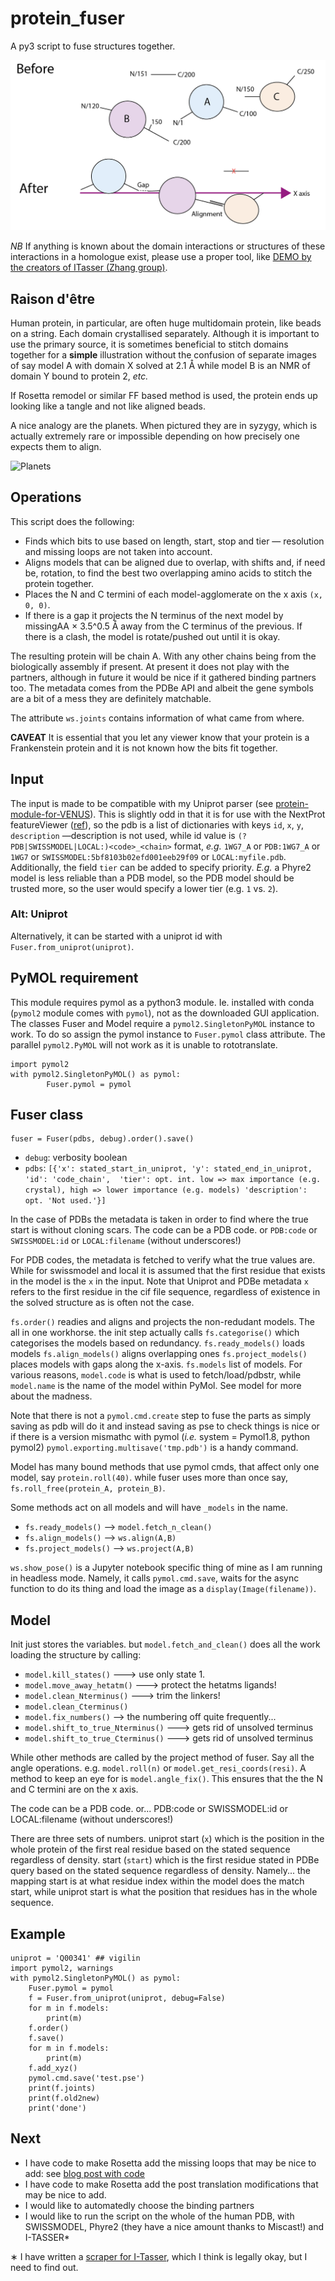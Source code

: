 # protein_fuser
A py3 script to fuse structures together.

![fig](protein_fixer-01.png)

*NB* If anything is known about the domain interactions or structures of these interactions in a homologue exist, 
please use a proper tool,
like [DEMO by the creators of ITasser (Zhang group)](https://zhanglab.ccmb.med.umich.edu/DEMO/).

## Raison d'être

Human protein, in particular, are often huge multidomain protein, like beads on a string. Each domain crystallised separately.
Although it is important to use the primary source, it is sometimes beneficial to stitch domains together for a **simple** illustration without the confusion of separate images of say model A with domain X solved at 2.1 &Aring; while model B is an NMR of domain Y bound to protein 2, _etc._

If Rosetta remodel or similar FF based method is used, the protein ends up looking like a tangle and not like aligned beads.

A nice analogy are the planets. When pictured they are in syzygy, 
which is actually extremely rare or impossible depending on how precisely one expects them to align.

![Planets](https://upload.wikimedia.org/wikipedia/commons/thumb/c/cb/Planets2013.svg/500px-Planets2013.svg.png)

## Operations
This script does the following:

* Finds which bits to use based on length, start, stop and tier &mdash; resolution and missing loops are not taken into account.
* Aligns models that can be aligned due to overlap, with shifts and, if need be, rotation, to find the best two overlapping amino acids to stitch the protein together.
* Places the N and C termini of each model-agglomerate on the x axis `(x, 0, 0)`.
* If there is a gap it projects the N terminus of the next model by missingAA &times; 3.5^0.5 &Aring; away from the C terminus of the previous. If there is a clash, the model is rotate/pushed out until it is okay.

The resulting protein will be chain A. With any other chains being from the biologically assembly if present.
At present it does not play with the partners, although in future it would be nice if it gathered binding partners too. The metadata comes from the PDBe API and albeit the gene symbols are a bit of a mess they are definitely matchable.

The attribute `ws.joints` contains information of what came from where.

**CAVEAT** It is essential that you let any viewer know that your protein is a Frankenstein protein and it is not known how the bits fit together.

## Input

The input is made to be compatible with my Uniprot parser (see [protein-module-for-VENUS](https://github.com/matteoferla/protein-module-for-VENUS)).
This is slightly odd in that it is for use with the NextProt featureViewer ([ref](https://github.com/calipho-sib/feature-viewer)), so the pdb is a list of dictionaries with keys `id`, `x`, `y`, `description` &mdash;description is not used, while id value is `(?PDB|SWISSMODEL|LOCAL:)<code>_<chain>` format, _e.g._ `1WG7_A` or `PDB:1WG7_A` or `1WG7` or `SWISSMODEL:5bf8103b02efd001eeb29f09` or `LOCAL:myfile.pdb`. Additionally, the field `tier` can be added to specify priority. _E.g._ a Phyre2 model is less reliable than a PDB model, so the PDB model should be trusted more, so the user would specify a lower tier (e.g. `1` vs. `2`).

### Alt: Uniprot

Alternatively, it can be started with a uniprot id with `Fuser.from_uniprot(uniprot)`.

## PyMOL requirement

This module requires pymol as a python3 module. Ie. installed with conda (`pymol2` module comes with `pymol`),
not as the downloaded GUI application.
The classes Fuser and Model require a `pymol2.SingletonPyMOL` instance to work.
To do so assign the pymol instance to `Fuser.pymol` class attribute.
The parallel `pymol2.PyMOL` will not work as it is unable to rototranslate.

    import pymol2
    with pymol2.SingletonPyMOL() as pymol:
            Fuser.pymol = pymol

## Fuser class

	fuser = Fuser(pdbs, debug).order().save()

* `debug`: verbosity boolean
* `pdbs`: `[{'x': stated_start_in_uniprot,
    'y': stated_end_in_uniprot,
    'id': 'code_chain', 
    'tier': opt. int. low => max importance (e.g. crystal), high => lower importance (e.g. models)
    'description': opt. 'Not used.'}]`

In the case of PDBs the metadata is taken in order to find where the true start is without cloning scars.
The code can be a PDB code. or `PDB:code`  or `SWISSMODEL:id` or `LOCAL:filename` (without underscores!)

For PDB codes, the metadata is fetched to verify what the true values are. While for swissmodel and local it is assumed that the first residue that exists in the model is the `x` in the input.
Note that Uniprot and PDBe metadata `x` refers to the first residue in the cif file sequence, regardless of existence in the solved structure as is often not the case.


`fs.order()` readies and aligns and projects the non-redudant models. The all in one workhorse.
the init step actually calls `fs.categorise()` which categorises the models based on redundancy.
`fs.ready_models()` loads models
`fs.align_models()` aligns overlapping ones
`fs.project_models()` places models with gaps along the x-axis.
`fs.models` list of models.
For various reasons, `model.code` is what is used to fetch/load/pdbstr, while `model.name` is the name of the model within PyMol.
See model for more about the madness.

Note that there is not a `pymol.cmd.create` step to fuse the parts as simply saving as pdb will do it and instead saving as pse to check things is nice or if there is a version mismathc with pymol (_i.e._ system = Pymol1.8, python pymol2) `pymol.exporting.multisave('tmp.pdb')` is a handy command.

Model has many bound methods that use pymol cmds, that affect only one model, say `protein.roll(40)`. while fuser uses more than once say, `fs.roll_free(protein_A, protein_B)`.

Some methods act on all models and will have `_models` in the name.

* `fs.ready_models()` --> `model.fetch_n_clean()`
* `fs.align_models()` --> `ws.align(A,B)`
* `fs.project_models()` --> `ws.project(A,B)`

`ws.show_pose()` is a Jupyter notebook specific thing of mine as I am running in headless mode. Namely, it calls `pymol.cmd.save`, waits for the async function to do its thing and load the image as a `display(Image(filename))`.

## Model

 Init just stores the variables. but `model.fetch_and_clean()` does all the work loading the structure by calling:

* `model.kill_states()`    ---> use only state 1.
* `model.move_away_hetatm()`  ---> protect the hetatms ligands!
* `model.clean_Nterminus()`   ---> trim the linkers!
* `model.clean_Cterminus()`
* `model.fix_numbers()`   --> the numbering off quite frequently...
* `model.shift_to_true_Nterminus()`  ---> gets rid of unsolved terminus
* `model.shift_to_true_Cterminus()`  ---> gets rid of unsolved terminus

While other methods are called by the project method of fuser. Say all the angle operations.
e.g. `model.roll(n)` or `model.get_resi_coords(resi)`. 
A method to keep an eye for is `model.angle_fix()`. This ensures that the the N and C termini are on the x axis.
        
The code can be a PDB code. or... PDB:code  or SWISSMODEL:id or LOCAL:filename (without underscores!)

There are three sets of numbers.
uniprot start (`x`) which is the position in the whole protein of the first real residue based on the stated sequence regardless of density.
start (`start`) which is the first residue stated in PDBe query based on the stated sequence regardless of density.
Namely... the mapping start is at what residue index within the model does the match start,
while uniprot start is what the position that residues has in the whole sequence.

## Example
	
	uniprot = 'Q00341' ## vigilin
	import pymol2, warnings
    with pymol2.SingletonPyMOL() as pymol:
        Fuser.pymol = pymol
        f = Fuser.from_uniprot(uniprot, debug=False)
        for m in f.models:
            print(m)
        f.order()
        f.save()
        for m in f.models:
            print(m)
        f.add_xyz()
        pymol.cmd.save('test.pse')
        print(f.joints)
        print(f.old2new)
        print('done')

## Next

* I have code to make Rosetta add the missing loops that may be nice to add: see [blog post with code](http://blog.matteoferla.com/2020/07/filling-missing-loops-proper-way.html)
* I have code to make Rosetta add the post translation modifications that may be nice to add.
* I would like to automatedly choose the binding partners
* I would like to run the script on the whole of the human PDB, with SWISSMODEL, Phyre2 (they have a nice amount thanks to Miscast!) and I-TASSER*

&lowast; I have written a [scraper for I-Tasser](https://github.com/matteoferla/ITasser_miner), which I think is legally okay, but I need to find out.



